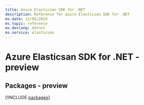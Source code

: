 ```yaml
---
title: Azure Elasticsan SDK for .NET
description: Reference for Azure Elasticsan SDK for .NET
ms.date: 11/05/2024
ms.topic: reference
ms.devlang: dotnet
ms.service: elasticsan
---
```

# Azure Elasticsan SDK for .NET - preview
## Packages - preview
[!INCLUDE [packages](elasticsan-index.md)]